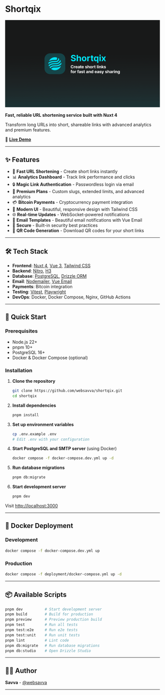 # Shortqix

![Shortqix Banner](./public/og.png)

**Fast, reliable URL shortening service built with Nuxt 4**

Transform long URLs into short, shareable links with advanced analytics and premium features.

🔗 **[Live Demo](https://sqix.pro)**

---

## ✨ Features

- 🚀 **Fast URL Shortening** - Create short links instantly
- 📊 **Analytics Dashboard** - Track link performance and clicks
- 🔒 **Magic Link Authentication** - Passwordless login via email
- 💎 **Premium Plans** - Custom slugs, extended limits, and advanced analytics
- 💳 **Bitcoin Payments** - Cryptocurrency payment integration
- 🎨 **Modern UI** - Beautiful, responsive design with Tailwind CSS
- 🌐 **Real-time Updates** - WebSocket-powered notifications
- 📧 **Email Templates** - Beautiful email notifications with Vue Email
- 🔐 **Secure** - Built-in security best practices
- 📱 **QR Code Generation** - Download QR codes for your short links

---

## 🛠️ Tech Stack

- **Frontend**: [Nuxt 4](https://nuxt.com/), [Vue 3](https://vuejs.org/), [Tailwind CSS](https://tailwindcss.com/)
- **Backend**: [Nitro](https://nitro.unjs.io/), [H3](https://h3.unjs.io/)
- **Database**: [PostgreSQL](https://www.postgresql.org/), [Drizzle ORM](https://orm.drizzle.team/)
- **Email**: [Nodemailer](https://nodemailer.com/), [Vue Email](https://vuemail.net/)
- **Payments**: Bitcoin integration
- **Testing**: [Vitest](https://vitest.dev/), [Playwright](https://playwright.dev/)
- **DevOps**: Docker, Docker Compose, Nginx, GitHub Actions

---

## 🚀 Quick Start

### Prerequisites

- Node.js 22+
- pnpm 10+
- PostgreSQL 16+
- Docker & Docker Compose (optional)

### Installation

1. **Clone the repository**
   ```bash
   git clone https://github.com/websavva/shortqix.git
   cd shortqix
   ```

2. **Install dependencies**
   ```bash
   pnpm install
   ```

3. **Set up environment variables**
   ```bash
   cp .env.example .env
   # Edit .env with your configuration
   ```

4. **Start PostgreSQL and SMTP server** (using Docker)
   ```bash
   docker compose -f docker-compose.dev.yml up -d
   ```

5. **Run database migrations**
   ```bash
   pnpm db:migrate
   ```

6. **Start development server**
   ```bash
   pnpm dev
   ```

Visit [http://localhost:3000](http://localhost:3000)

---

## 🐳 Docker Deployment

### Development
```bash
docker compose -f docker-compose.dev.yml up
```

### Production
```bash
docker compose -f deployment/docker-compose.yml up -d
```

---

## 📦 Available Scripts

```bash
pnpm dev          # Start development server
pnpm build        # Build for production
pnpm preview      # Preview production build
pnpm test         # Run all tests
pnpm test:e2e     # Run e2e tests
pnpm test:unit    # Run unit tests
pnpm lint         # Lint code
pnpm db:migrate   # Run database migrations
pnpm db:studio    # Open Drizzle Studio
```

---


## 👨‍💻 Author

**Savva** - [@websavva](https://github.com/websavva)

---
